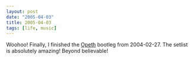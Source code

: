 ```yaml
---
layout: post
date: "2005-04-03"
title: 2005-04-03
tags: [life, music]
---
```

Woohoo! Finally, I finished the [Opeth](http://www.opeth.com/)
bootleg from 2004-02-27. The setlist is absolutely amazing! Beyond
believable!
